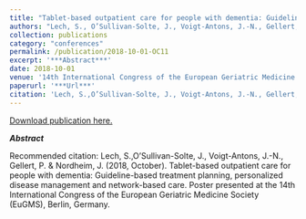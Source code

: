 ```yaml
---
title: "Tablet-based outpatient care for people with dementia: Guideline-based treatment planning, personalized disease management and network-based care"
authors: "Lech, S., O’Sullivan-Solte, J., Voigt-Antons, J.-N., Gellert, P. & Nordheim, J."
collection: publications
category: "conferences"
permalink: /publication/2018-10-01-OC11
excerpt: '***Abstract***'
date: 2018-10-01
venue: '14th International Congress of the European Geriatric Medicine Society'
paperurl: '***Url***'
citation: 'Lech, S.,O’Sullivan-Solte, J., Voigt-Antons, J.-N., Gellert, P. &amp; Nordheim, J. (2018, October). Tablet-based outpatient care for people with dementia: Guideline-based treatment planning, personalized disease management and network-based care. Poster presented at the 14th International  Congress of the European Geriatric Medicine Society (EuGMS), Berlin, Germany.'
---
```


<a href='***Url***'>Download publication here.</a>

***Abstract***

Recommended citation: Lech, S.,O’Sullivan-Solte, J., Voigt-Antons, J.-N., Gellert, P. & Nordheim, J. (2018, October). Tablet-based outpatient care for people with dementia: Guideline-based treatment planning, personalized disease management and network-based care. Poster presented at the 14th International  Congress of the European Geriatric Medicine Society (EuGMS), Berlin, Germany.